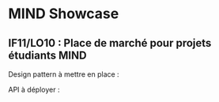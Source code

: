 MIND Showcase
=============
IF11/LO10 : Place de marché pour projets étudiants MIND
-------------------------------------------------------

Design pattern à mettre en place :

API à déployer :
